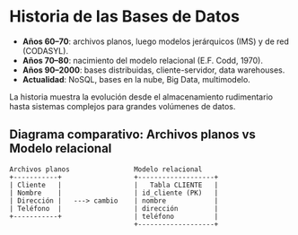 # Historia de las Bases de Datos

- **Años 60–70**: archivos planos, luego modelos jerárquicos (IMS) y de red (CODASYL).
- **Años 70–80**: nacimiento del modelo relacional (E.F. Codd, 1970).
- **Años 90–2000**: bases distribuidas, cliente-servidor, data warehouses.
- **Actualidad**: NoSQL, bases en la nube, Big Data, multimodelo.

La historia muestra la evolución desde el almacenamiento rudimentario hasta sistemas complejos para grandes volúmenes de datos.


## Diagrama comparativo: Archivos planos vs Modelo relacional

```
Archivos planos                Modelo relacional
+-----------+                  +-------------------+
| Cliente   |                  |   Tabla CLIENTE   |
| Nombre    |                  | id_cliente (PK)   |
| Dirección |   ---> cambio    | nombre            |
| Teléfono  |                  | dirección         |
+-----------+                  | teléfono          |
                               +-------------------+
```
